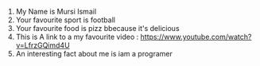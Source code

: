 
1. My Name is Mursi Ismail
2. Your favourite sport is football
3. Your favourite food is pizz bbecause it's delicious 
4. This is A link to a my favourite video : https://www.youtube.com/watch?v=LfrzGQimd4U
5. An interesting fact about me is iam a programer
